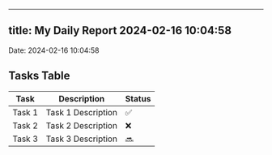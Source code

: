 
---
title: My Daily Report 2024-02-16 10:04:58
---

Date: 2024-02-16 10:04:58

## Tasks Table

| Task | Description | Status |
|------|-------------|--------|
| Task 1 | Task 1 Description | ✅ |
| Task 2 | Task 2 Description | ❌ |
| Task 3 | Task 3 Description | 🔜 |
